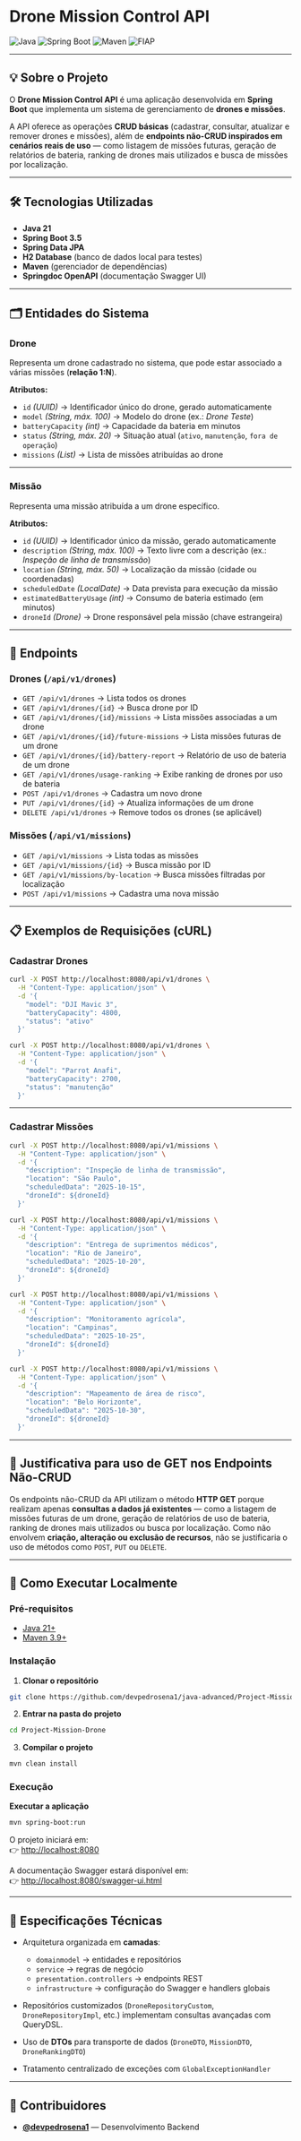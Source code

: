 # Drone Mission Control API

![Java](https://img.shields.io/badge/Java-21-ED8B00?style=for-the-badge&logo=openjdk&logoColor=white)
![Spring Boot](https://img.shields.io/badge/Spring%20Boot-3.5-6DB33F?style=for-the-badge&logo=springboot&logoColor=white)
![Maven](https://img.shields.io/badge/Maven-3.9-blue?style=for-the-badge&logo=apachemaven&logoColor=white)
![FIAP](https://img.shields.io/badge/FIAP-ED145B?style=for-the-badge)

---

## 💡 Sobre o Projeto

O **Drone Mission Control API** é uma aplicação desenvolvida em **Spring Boot** que implementa um sistema de gerenciamento de **drones e missões**.  

A API oferece as operações **CRUD básicas** (cadastrar, consultar, atualizar e remover drones e missões), além de **endpoints não-CRUD inspirados em cenários reais de uso** — como listagem de missões futuras, geração de relatórios de bateria, ranking de drones mais utilizados e busca de missões por localização.  

---

## 🛠️ Tecnologias Utilizadas

- **Java 21**
- **Spring Boot 3.5**
- **Spring Data JPA**
- **H2 Database** (banco de dados local para testes)
- **Maven** (gerenciador de dependências)
- **Springdoc OpenAPI** (documentação Swagger UI)

---

## 🗂️ Entidades do Sistema

### **Drone**
Representa um drone cadastrado no sistema, que pode estar associado a várias missões (**relação 1:N**).  

**Atributos:**
- `id` *(UUID)* → Identificador único do drone, gerado automaticamente  
- `model` *(String, máx. 100)* → Modelo do drone (ex.: *Drone Teste*)  
- `batteryCapacity` *(int)* → Capacidade da bateria em minutos  
- `status` *(String, máx. 20)* → Situação atual (`ativo`, `manutenção`, `fora de operação`)  
- `missions` *(List<Mission>)* → Lista de missões atribuídas ao drone  

---

### **Missão**
Representa uma missão atribuída a um drone específico.

**Atributos:**
- `id` *(UUID)* → Identificador único da missão, gerado automaticamente
- `description` *(String, máx. 100)* → Texto livre com a descrição (ex.: *Inspeção de linha de transmissão*)
- `location` *(String, máx. 50)* → Localização da missão (cidade ou coordenadas)
- `scheduledDate` *(LocalDate)* → Data prevista para execução da missão
- `estimatedBatteryUsage` *(int)* → Consumo de bateria estimado (em minutos)
- `droneId` *(Drone)* → Drone responsável pela missão (chave estrangeira) 

---

## 📌 Endpoints

### **Drones** (`/api/v1/drones`)

- `GET /api/v1/drones` → Lista todos os drones
- `GET /api/v1/drones/{id}` → Busca drone por ID
- `GET /api/v1/drones/{id}/missions` → Lista missões associadas a um drone
- `GET /api/v1/drones/{id}/future-missions` → Lista missões futuras de um drone
- `GET /api/v1/drones/{id}/battery-report` → Relatório de uso de bateria de um drone
- `GET /api/v1/drones/usage-ranking` → Exibe ranking de drones por uso de bateria
- `POST /api/v1/drones` → Cadastra um novo drone
- `PUT /api/v1/drones/{id}` → Atualiza informações de um drone
- `DELETE /api/v1/drones` → Remove todos os drones (se aplicável)

### **Missões** (`/api/v1/missions`)

- `GET /api/v1/missions` → Lista todas as missões
- `GET /api/v1/missions/{id}` → Busca missão por ID
- `GET /api/v1/missions/by-location` → Busca missões filtradas por localização
- `POST /api/v1/missions` → Cadastra uma nova missão

---

## 📋 Exemplos de Requisições (cURL)

### **Cadastrar Drones**

```bash
curl -X POST http://localhost:8080/api/v1/drones \
  -H "Content-Type: application/json" \
  -d '{
    "model": "DJI Mavic 3",
    "batteryCapacity": 4800,
    "status": "ativo"
  }'
```

```bash
curl -X POST http://localhost:8080/api/v1/drones \
  -H "Content-Type: application/json" \
  -d '{
    "model": "Parrot Anafi",
    "batteryCapacity": 2700,
    "status": "manutenção"
  }'
```

---

### **Cadastrar Missões**

```bash
curl -X POST http://localhost:8080/api/v1/missions \
  -H "Content-Type: application/json" \
  -d '{
    "description": "Inspeção de linha de transmissão",
    "location": "São Paulo",
    "scheduledData": "2025-10-15",
    "droneId": ${droneId}
  }'
```

```bash
curl -X POST http://localhost:8080/api/v1/missions \
  -H "Content-Type: application/json" \
  -d '{
    "description": "Entrega de suprimentos médicos",
    "location": "Rio de Janeiro",
    "scheduledData": "2025-10-20",
    "droneId": ${droneId}
  }'
```

```bash
curl -X POST http://localhost:8080/api/v1/missions \
  -H "Content-Type: application/json" \
  -d '{
    "description": "Monitoramento agrícola",
    "location": "Campinas",
    "scheduledData": "2025-10-25",
    "droneId": ${droneId}
  }'
```

```bash
curl -X POST http://localhost:8080/api/v1/missions \
  -H "Content-Type: application/json" \
  -d '{
    "description": "Mapeamento de área de risco",
    "location": "Belo Horizonte",
    "scheduledData": "2025-10-30",
    "droneId": ${droneId}
  }'
```

---


## 🧐 Justificativa para uso de GET nos Endpoints Não-CRUD

Os endpoints não-CRUD da API utilizam o método **HTTP GET** porque realizam apenas **consultas a dados já existentes** — como a listagem de missões futuras de um drone, geração de relatórios de uso de bateria, ranking de drones mais utilizados ou busca por localização.
Como não envolvem **criação, alteração ou exclusão de recursos**, não se justificaria o uso de métodos como `POST`, `PUT` ou `DELETE`.

---

## 🚀 Como Executar Localmente

### **Pré-requisitos**

- [Java 21+](https://www.oracle.com/java/technologies/javase/jdk21-archive-downloads.html)  
- [Maven 3.9+](https://maven.apache.org/download.cgi)  

### **Instalação**


1. **Clonar o repositório**  
```bash
git clone https://github.com/devpedrosena1/java-advanced/Project-Mission-Drone.git
```

2. **Entrar na pasta do projeto**  
```bash
cd Project-Mission-Drone
```

3. **Compilar o projeto**  
```bash
mvn clean install
```

### **Execução**

**Executar a aplicação**  
```bash
mvn spring-boot:run
```

O projeto iniciará em:  
👉 [http://localhost:8080](http://localhost:8080)

A documentação Swagger estará disponível em:  
👉 [http://localhost:8080/swagger-ui.html](http://localhost:8080/swagger-ui.html)

---

## 📐 Especificações Técnicas

- Arquitetura organizada em **camadas**:  
  - `domainmodel` → entidades e repositórios  
  - `service` → regras de negócio  
  - `presentation.controllers` → endpoints REST  
  - `infrastructure` → configuração do Swagger e handlers globais  

- Repositórios customizados (`DroneRepositoryCustom`, `DroneRepositoryImpl`, etc.) implementam consultas avançadas com QueryDSL.
- Uso de **DTOs** para transporte de dados (`DroneDTO`, `MissionDTO`, `DroneRankingDTO`)  
- Tratamento centralizado de exceções com `GlobalExceptionHandler`

---

## 👥 Contribuidores

- [**@devpedrosena1**](https://github.com/devpedrosena) — Desenvolvimento Backend
